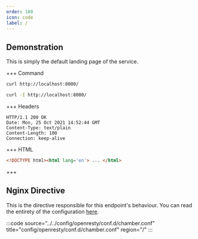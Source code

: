 ```yaml
---
order: 100
icon: code
label: /
---
```


## Demonstration

This is simply the default landing page of the service.

+++ Command
```bash # Respond with HTML:
curl http://localhost:8000/
```
```bash # Respond with headers:
curl -I http://localhost:8000/
```
+++ Headers
``` #
HTTP/1.1 200 OK
Date: Mon, 25 Oct 2021 14:52:44 GMT
Content-Type: text/plain
Content-Length: 100
Connection: keep-alive
```
+++ HTML
```html # HTML body and css representing the landing page.
<!DOCTYPE html><html lang='en'> ... </html>
```
+++ 

## Nginx Directive

This is the directive responsible for this endpoint's behaviour. You can read the entirety of the configuration [here](https://github.com/wilhelm-murdoch/chamber/blob/main/config/openresty/conf.d/chamber.conf).

:::code source="../../config/openresty/conf.d/chamber.conf" title="config/openresty/conf.d/chamber.conf" region="/" :::